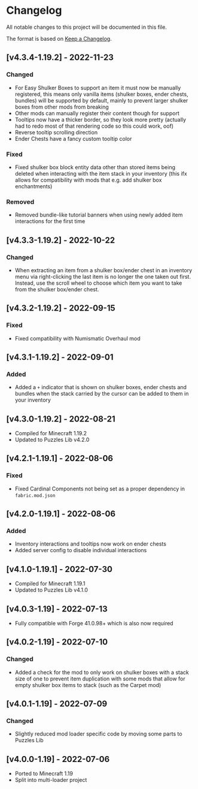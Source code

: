 # Changelog
All notable changes to this project will be documented in this file.

The format is based on [Keep a Changelog].

## [v4.3.4-1.19.2] - 2022-11-23
### Changed
- For Easy Shulker Boxes to support an item it must now be manually registered, this means only vanilla items (shulker boxes, ender chests, bundles) will be supported by default, mainly to prevent larger shulker boxes from other mods from breaking
- Other mods can manually register their content though for support
- Tooltips now have a thicker border, so they look more pretty (actually had to redo most of that rendering code so this could work, oof)
- Reverse tooltip scrolling direction
- Ender Chests have a fancy custom tooltip color
### Fixed
- Fixed shulker box block entity data other than stored items being deleted when interacting with the item stack in your inventory (this ifx allows for compatibility with mods that e.g. add shulker box enchantments)
### Removed
- Removed bundle-like tutorial banners when using newly added item interactions for the first time

## [v4.3.3-1.19.2] - 2022-10-22
### Changed
- When extracting an item from a shulker box/ender chest in an inventory menu via right-clicking the last item is no longer the one taken out first. Instead, use the scroll wheel to choose which item you want to take from the shulker box/ender chest.

## [v4.3.2-1.19.2] - 2022-09-15
### Fixed
- Fixed compatibility with Numismatic Overhaul mod

## [v4.3.1-1.19.2] - 2022-09-01
### Added
- Added a `+` indicator that is shown on shulker boxes, ender chests and bundles when the stack carried by the cursor can be added to them in your inventory

## [v4.3.0-1.19.2] - 2022-08-21
- Compiled for Minecraft 1.19.2
- Updated to Puzzles Lib v4.2.0

## [v4.2.1-1.19.1] - 2022-08-06
### Fixed
- Fixed Cardinal Components not being set as a proper dependency in `fabric.mod.json`

## [v4.2.0-1.19.1] - 2022-08-06
### Added
- Inventory interactions and tooltips now work on ender chests
- Added server config to disable individual interactions

## [v4.1.0-1.19.1] - 2022-07-30
- Compiled for Minecraft 1.19.1
- Updated to Puzzles Lib v4.1.0

## [v4.0.3-1.19] - 2022-07-13
- Fully compatible with Forge 41.0.98+ which is also now required

## [v4.0.2-1.19] - 2022-07-10
### Changed
- Added a check for the mod to only work on shulker boxes with a stack size of one to prevent item duplication with some mods that allow for empty shulker box items to stack (such as the Carpet mod)

## [v4.0.1-1.19] - 2022-07-09
### Changed
- Slightly reduced mod loader specific code by moving some parts to Puzzles Lib 

## [v4.0.0-1.19] - 2022-07-06
- Ported to Minecraft 1.19
- Split into multi-loader project

[Keep a Changelog]: https://keepachangelog.com/en/1.0.0/